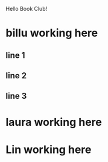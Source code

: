 Hello Book Club!

# billu working here

## line 1
## line 2
## line 3

# laura working here

# Lin working here
